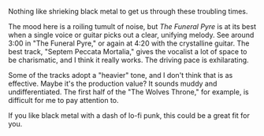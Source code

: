 Nothing like shrieking black metal to get us through these troubling times.

The mood here is a roiling tumult of noise, but *The Funeral Pyre* is at its best when a single voice or guitar picks
out a clear, unifying melody. See around 3:00 in "The Funeral Pyre," or again at 4:20 with the
crystalline guitar. The best track, "Septem Peccata Mortalia," gives the vocalist a lot of space to be
charismatic, and I think it really works. The driving pace is exhilarating.

Some of the tracks adopt a "heavier" tone, and I don't think that is as effective. Maybe it's the production
value? It sounds muddy and undifferentiated. The first half of the "The Wolves Throne," for example, is difficult
for me to pay attention to.

If you like black metal with a dash of lo-fi punk, this could be a great fit for you.

